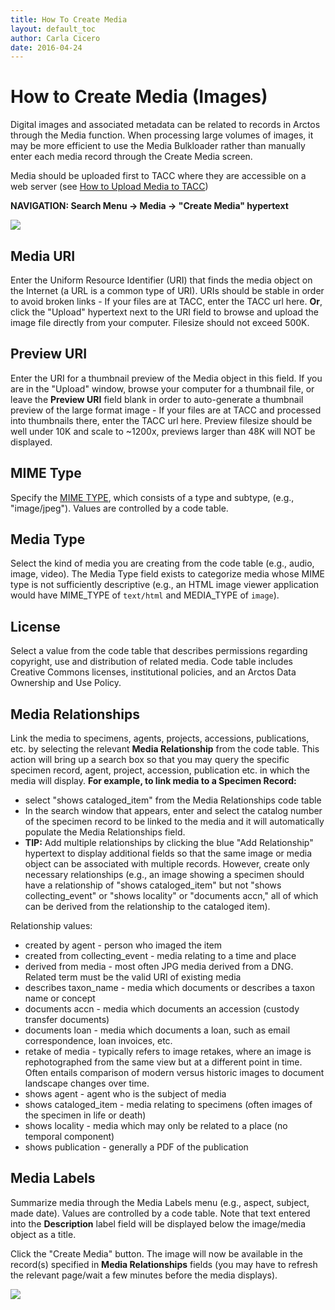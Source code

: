 ```yaml
---
title: How To Create Media
layout: default_toc
author: Carla Cicero
date: 2016-04-24
---
```


# How to Create Media (Images)

Digital images and associated metadata can be related to records in Arctos through the Media function. When processing large volumes of images, it may be more efficient to use the Media Bulkloader rather than manually enter each media record through the Create Media screen.

Media should be uploaded first to TACC where they are accessible on a web server (see [How to Upload Media to TACC](http://handbook.arctosdb.org/how_to/How-to-Upload-Media-to-TACC.html))

**NAVIGATION: Search Menu → Media → "Create Media" hypertext**

![](../tutorial_images/create_media.JPG)

## Media URI

Enter the Uniform Resource Identifier (URI) that finds the media object on the Internet (a URL is a common type of URI). URIs should be stable in order to avoid broken links - If your files are at TACC, enter the TACC url here. **Or**, click the "Upload" hypertext next to the URI field to browse and upload the image file directly from your computer. Filesize should not exceed 500K.

## Preview URI

Enter the URI for a thumbnail preview of the Media object in this field. If you are in the "Upload" window, browse your computer for a thumbnail file, or leave the **Preview URI** field blank in order to auto-generate a thumbnail preview of the large format image - If your files are at TACC and processed into thumbnails there, enter the TACC url here. Preview filesize should be well under 10K and scale to ~1200x, previews larger than 48K will NOT be displayed.

## MIME Type

Specify the [MIME TYPE](https://en.wikipedia.org/wiki/Media_type), which consists of a type and subtype, (e.g., "image/jpeg"). Values are controlled by a code table.

## Media Type

Select the kind of media you are creating from the code table (e.g., audio, image, video). The Media Type field exists to categorize media whose MIME type is not sufficiently descriptive (e.g., an HTML image viewer application would have MIME_TYPE of `text/html` and MEDIA_TYPE of `image`).

## License

Select a value from the code table that describes permissions regarding copyright, use and distribution of related media. Code table includes Creative Commons licenses, institutional policies, and an Arctos Data Ownership and Use Policy.

## Media Relationships

Link the media to specimens, agents, projects, accessions, publications, etc. by selecting the relevant **Media Relationship** from the code table. This action will bring up a search box so that you may query the specific specimen record, agent, project, accession, publication etc. in which the media will display. **For example, to link media to a Specimen Record:**

* select "shows cataloged_item" from the Media Relationships code table
* In the search window that appears, enter and select the catalog number of the specimen record to be linked to the media and it will automatically populate the Media Relationships field.
* **TIP:** Add multiple relationships by clicking the blue "Add Relationship" hypertext to display additional fields so that the same image or media object can be associated with multiple records. However, create only necessary relationships (e.g., an image showing a specimen should have a relationship of "shows cataloged_item" but not "shows collecting_event" or "shows locality" or "documents accn," all of which can be derived from the relationship to the cataloged item).

Relationship values:

* created by agent - person who imaged the item
* created from collecting_event - media relating to a time and place
* derived from media - most often JPG media derived from a DNG. Related term must be the valid URI of existing media
* describes taxon_name - media which documents or describes a taxon name or concept
* documents accn - media which documents an accession (custody transfer documents)
* documents loan - media which documents a loan, such as email correspondence, loan invoices, etc.
* retake of media - typically refers to image retakes, where an image is rephotographed from the same view but at a different point in time. Often entails comparison of modern versus historic images to document landscape changes over time.
* shows agent - agent who is the subject of media
* shows cataloged_item - media relating to specimens (often images of the specimen in life or death)
* shows locality - media which may only be related to a place (no temporal component)
* shows publication - generally a PDF of the publication

## Media Labels

Summarize media through the Media Labels menu (e.g., aspect, subject, made date). Values are controlled by a code table. Note that text entered into the **Description** label field will be displayed below the image/media object as a title.

Click the "Create Media" button. The image will now be available in the record(s) specified in **Media Relationships** fields (you may have to refresh the relevant page/wait a few minutes before the media displays).

![](../tutorial_images/media_examples.JPG)
